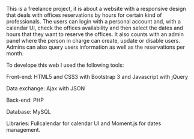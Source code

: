 This is a freelance project, it is about a website with a responsive design that deals with offices reservations by hours for certain kind of professionals. The users can login with a personal account and, with a calendar UI, check the offices availability and then select the dates and hours that they want to reserve the offices. It also counts with an admin panel where the person in charge can create, update or disable users. Admins can also query users information as well as the reservations per month.

To develope this web I used the following tools:

Front-end: HTML5 and CSS3 with Bootstrap 3 and Javascript with jQuery

Data exchange: Ajax with JSON

Back-end: PHP

Database: MySQL

Libraries: Fullcalendar for calendar UI and Moment.js for dates management.
